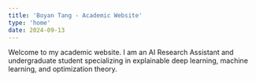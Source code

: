 ```yaml
---
title: 'Boyan Tang - Academic Website'
type: 'home'
date: 2024-09-13
---
```


Welcome to my academic website. I am an AI Research Assistant and undergraduate student specializing in explainable deep learning, machine learning, and optimization theory.
